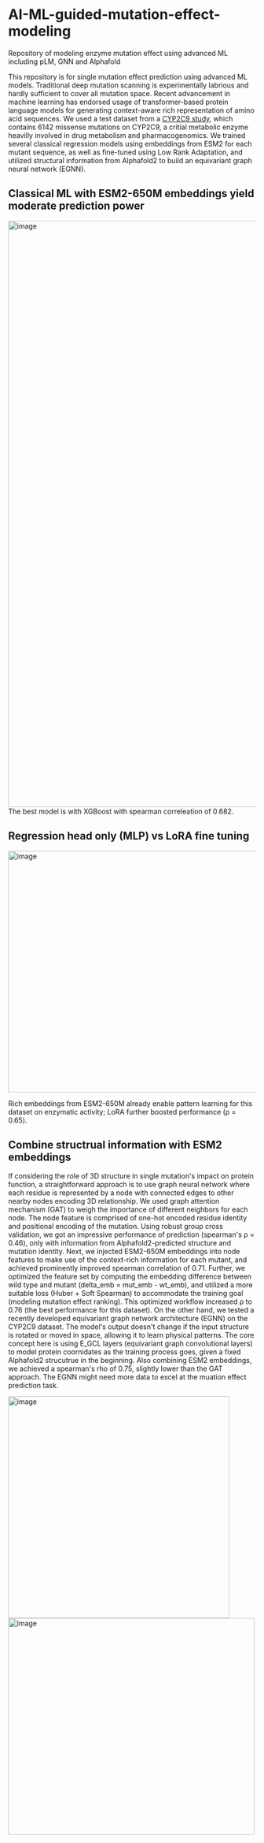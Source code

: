 # AI-ML-guided-mutation-effect-modeling
Repository of modeling enzyme mutation effect using advanced ML including pLM, GNN and Alphafold

This repository is for single mutation effect prediction using advanced ML models. Traditional deep mutation scanning is experimentally labrious and hardly sufficient to cover all mutation space. Recent advancement in machine learning has endorsed usage of transformer-based protein language models for generating context-aware rich representation of amino acid sequences. We used a test dataset from a [CYP2C9 study](https://www.cell.com/ajhg/fulltext/S0002-9297(21)00269-X?_returnURL=https%3A%2F%2Flinkinghub.elsevier.com%2Fretrieve%2Fpii%2FS000292972100269X%3Fshowall%3Dtrue), which contains 6142 missense mutations on CYP2C9, a critial metabolic enzyme heavilly involved in drug metabolism and pharmacogenomics. We trained several classical regression models using embeddings from ESM2 for each mutant sequence, as well as fine-tuned using Low Rank Adaptation, and utilized structural information from Alphafold2 to build an equivariant graph neural network (EGNN).

## Classical ML with ESM2-650M embeddings yield moderate prediction power
<img width="1489" height="1190" alt="image" src="https://github.com/user-attachments/assets/b2dbc1d3-04f8-4d06-895d-fd854a11f463" />
The best model is with XGBoost with spearman correleation of 0.682.

## Regression head only (MLP) vs LoRA fine tuning
<img width="790" height="490" alt="image" src="https://github.com/user-attachments/assets/7bda45f4-7f2a-4eac-b70c-435c0014f77a" />

Rich embeddings from ESM2-650M already enable pattern learning for this dataset on enzymatic activity; LoRA further boosted performance (ρ = 0.65).

## Combine structrual information with ESM2 embeddings
If considering the role of 3D structure in single mutation's impact on protein function, a straightforward approach is to use graph neural network where each residue is represented by a node with connected edges to other nearby nodes encoding 3D relationship. We used graph attention mechanism (GAT) to weigh the importance of different neighbors for each node. The node feature is comprised of one-hot encoded residue identity and positional encoding of the mutation. Using robust group cross validation, we got an impressive performance of prediction (spearman's ρ = 0.46), only with information from Alphafold2-predicted structure and mutation identity. Next, we injected ESM2-650M embeddings into node features to make use of the context-rich information for each mutant, and achieved prominently improved spearman correlation of 0.71. Further, we optimized the feature set by computing the embedding difference between wild type and mutant (delta_emb = mut_emb - wt_emb), and utilized a more suitable loss (Huber + Soft Spearman) to accommodate the training goal (modeling mutation effect ranking). This optimized workflow increased ρ to 0.76 (the best performance for this dataset). On the other hand, we tested a recently developed equivariant graph network architecture (EGNN) on the CYP2C9 dataset. The model's output doesn't change if the input structure is rotated or moved in space, allowing it to learn physical patterns. The core concept here is using E_GCL layers (equivariant graph convolutional layers) to model protein coornidates as the training process goes, given a fixed Alphafold2 strucutrue in the beginning. Also combining ESM2 embeddings, we achieved a spearman's rho of 0.75, slightly lower than the GAT approach. The EGNN might need more data to excel at the muation effect prediction task.

<img width="450" height="450" alt="image" src="https://github.com/user-attachments/assets/3023e6c1-3fce-4cdb-90c5-b332d8d1591a" />
<img width="501" height="440" alt="image" src="https://github.com/user-attachments/assets/9e343b40-c97f-4eef-beac-b4cd17965d2a" />



